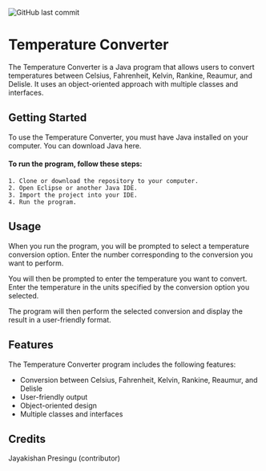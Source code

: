 ![GitHub last commit](https://img.shields.io/github/last-commit/Jaykishan97/TemperatureConverter)

# Temperature Converter 
The Temperature Converter is a Java program that allows users to convert temperatures between Celsius, Fahrenheit, Kelvin, Rankine, Reaumur, and Delisle. It uses an object-oriented approach with multiple classes and interfaces.

## Getting Started
To use the Temperature Converter, you must have Java installed on your computer. You can download Java here.

#### To run the program, follow these steps:

    1. Clone or download the repository to your computer.
    2. Open Eclipse or another Java IDE.
    3. Import the project into your IDE.
    4. Run the program.

## Usage
When you run the program, you will be prompted to select a temperature conversion option. Enter the number corresponding to the conversion you want to perform.

You will then be prompted to enter the temperature you want to convert. Enter the temperature in the units specified by the conversion option you selected.

The program will then perform the selected conversion and display the result in a user-friendly format.

## Features
The Temperature Converter program includes the following features:

* Conversion between Celsius, Fahrenheit, Kelvin, Rankine, Reaumur, and Delisle
*  User-friendly output
* Object-oriented design
* Multiple classes and interfaces

## Credits
Jayakishan Presingu (contributor)
